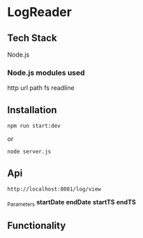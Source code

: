 # LogReader

## Tech Stack
Node.js <br>
### Node.js modules used
http
url
path
fs
readline

## Installation
```
npm run start:dev
```
or
```
node server.js
```

## Api
```
http://localhost:8081/log/view
```
<sub>Parameters</sub>
**startDate**
**endDate**
**startTS**
**endTS**


## Functionality
